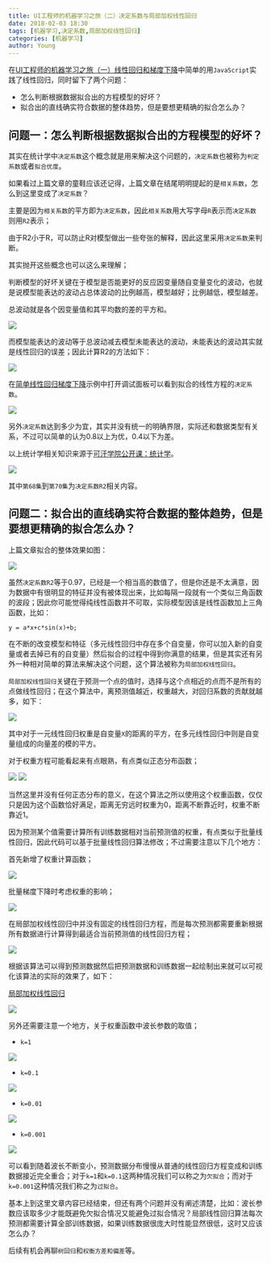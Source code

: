 ```yaml
---
title: UI工程师的机器学习之旅（二）决定系数与局部加权线性回归
date: 2018-02-03 18:30
tags: [机器学习,决定系数,局部加权线性回归]
categories: [机器学习]
author: Young
---
```


在[UI工程师的机器学习之旅（一）线性回归和梯度下降](https://newbieweb.lione.me/2017/11/23/machinelearningaction-js-linear-regression/)中简单的用`JavaScript`实践了线性回归，同时留下了两个问题：

- 怎么判断根据数据拟合出的方程模型的好坏？
- 拟合出的直线确实符合数据的整体趋势，但是要想更精确的拟合怎么办？

<!--more-->

## 问题一：怎么判断根据数据拟合出的方程模型的好坏？

其实在统计学中`决定系数`这个概念就是用来解决这个问题的，`决定系数`也被称为`判定系数`或者`拟合优度`。

如果看过上篇文章的童鞋应该还记得，上篇文章在结尾明明提起的是`相关系数`，怎么到这里变成了`决定系数`？

主要是因为`相关系数`的平方即为`决定系数`，因此`相关系数`用大写字母`R`表示而`决定系数`则用`R2`表示；

由于R2小于R，可以防止R对模型做出一些夸张的解释，因此这里采用`决定系数`来判断。

其实抛开这些概念也可以这么来理解；

判断模型的好坏关键在于模型是否能更好的反应因变量随自变量变化的波动，也就是说模型能表达的波动占总体波动的比例越高，模型越好；比例越低，模型越差。

总波动就是各个因变量值和其平均数的差的平方和。

<img src="https://newbieyoung.github.io/images/machinelearningaction-js-localweighted-linear-0.jpg">

而模型能表达的波动等于总波动减去模型未能表达的波动，未能表达的波动其实就是线性回归的误差；因此计算R2的方法如下：

<img src="https://newbieyoung.github.io/images/machinelearningaction-js-localweighted-linear-1.jpg">

在[简单线性回归梯度下降](https://newbieyoung.github.io/machinelearninginaction-js/Ch08/ex0.html)示例中打开调试面板可以看到拟合的线性方程的`决定系数`。

<img src="https://newbieyoung.github.io/images/machinelearningaction-js-localweighted-linear-2.jpg">

另外`决定系数`达到多少为宜，其实并没有统一的明确界限，实际还和数据类型有关系，不过可以简单的认为0.8以上为优，0.4以下为差。

以上统计学相关知识来源于[可汗学院公开课：统计学](http://open.163.com/special/Khan/khstatistics.html)。

<img src="https://newbieyoung.github.io/images/machinelearningaction-js-localweighted-linear-3.jpg">

其中`第68集`到`第70集`为`决定系数R2`相关内容。

## 问题二：拟合出的直线确实符合数据的整体趋势，但是要想更精确的拟合怎么办？

上篇文章拟合的整体效果如图：

<img src="https://newbieyoung.github.io/images/machinelearningaction-js-4.jpg">

虽然`决定系数R2`等于0.97，已经是一个相当高的数值了，但是你还是不太满意，因为数据中有很明显的特征并没有被体现出来，比如每隔一段就有一个类似三角函数的波段；因此你可能觉得纯线性函数并不可取，实际模型因该是线性函数加上三角函数，比如：

```
y = a*x+c*sin(x)+b;
```

在不断的改变模型和特征（多元线性回归中存在多个自变量，你可以加入新的自变量或者去掉已有的自变量）然后拟合的过程中得到你满意的结果，但是其实还有另外一种相对简单的算法来解决这个问题，这个算法被称为`局部加权线性回归`。

`局部加权线性回归`关键在于预测一个点的值时，选择与这个点相近的点而不是所有的点做线性回归；在这个算法中，离预测值越近，权重越大，对回归系数的贡献就越多，如下：

<img src="https://newbieyoung.github.io/images/machinelearningaction-js-localweighted-linear-4.jpg">

其中对于一元线性回归权重是自变量`X`的距离的平方，在多元线性回归中则是自变量组成的向量差的模的平方。

对于权重方程可能看起来有点眼熟，有点类似正态分布函数；

<img src="https://newbieyoung.github.io/images/machinelearningaction-js-localweighted-linear-5.jpg">
<img src="https://newbieyoung.github.io/images/machinelearningaction-js-localweighted-linear-6.jpg">

当然这里并没有任何正态分布的意义，在这个算法之所以使用这个权重函数，仅仅只是因为这个函数恰好满足，距离无穷远时权重为0，距离不断靠近时，权重不断靠近1。

因为预测某个值需要计算所有训练数据相对当前预测值的权重，有点类似于批量线性回归，因此代码可以基于批量线性回归算法修改；不过需要注意以下几个地方：

首先新增了权重计算函数；

<img src="https://newbieyoung.github.io/images/machinelearningaction-js-localweighted-linear-8.jpg">

批量梯度下降时考虑权重的影响；

<img src="https://newbieyoung.github.io/images/machinelearningaction-js-localweighted-linear-9.jpg">

在局部加权线性回归中并没有固定的线性回归方程，而是每次预测都需要重新根据所有数据进行计算得到最适合当前预测值的线性回归方程；

<img src="https://newbieyoung.github.io/images/machinelearningaction-js-localweighted-linear-10.jpg">

根据该算法可以得到预测数据然后把预测数据和训练数据一起绘制出来就可以可视化该算法的实际的效果了，如下：

[局部加权线性回归](https://newbieyoung.github.io/machinelearninginaction-js/Ch08/ex1.html)

<img src="https://newbieyoung.github.io/images/machinelearningaction-js-localweighted-linear-7.jpg">

另外还需要注意一个地方，关于权重函数中波长参数的取值；

+ `k=1`

<img src="https://newbieyoung.github.io/images/machinelearningaction-js-localweighted-linear-11.jpg">

+ `k=0.1`

<img src="https://newbieyoung.github.io/images/machinelearningaction-js-localweighted-linear-12.jpg">

+ `k=0.01`

<img src="https://newbieyoung.github.io/images/machinelearningaction-js-localweighted-linear-13.jpg">

+ `k=0.001`

<img src="https://newbieyoung.github.io/images/machinelearningaction-js-localweighted-linear-14.jpg">

可以看到随着波长不断变小，预测数据分布慢慢从普通的线性回归方程变成和训练数据接近完全重合；对于`k=1`和`k=0.1`这两种情况我们可以称之为`欠拟合`；而对于`k=0.001`这种情况我们称之为`过拟合`。

基本上到这里文章内容已经结束，但还有两个问题并没有阐述清楚，比如：波长参数应该取多少才能既避免欠拟合情况又能避免过拟合情况？局部线性回归算法每次预测都需要计算全部训练数据，如果训练数据很庞大时性能显然很低，这时又应该怎么办？

后续有机会再聊`树回归`和`权衡方差和偏差`等。















